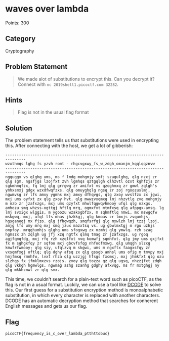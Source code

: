 # waves over lambda
Points: 300
## Category
Cryptography
## Problem Statement
> We made alot of substitutions to encrypt this. Can you decrypt it? Connect with `nc 2019shell1.picoctf.com 32282`.
## Hints
> Flag is not in the usual flag format
## Solution
The problem statement tells us that substitutions were used in encrypting this. After connecting with the host, we get a lot of gibberish:
```
-------------------------------------------------------------------------------
wzxthmqs lghg fs yzvh romt - rhgcvgxwy_fs_w_zdgh_omanjm_kqqlqqznvw
-------------------------------------------------------------------------------
ngquggx vs qlghg ums, ms f lmdg mohgmjy smfj szagulghg, qlg nzxj zr qlg sgm. ngsfjgs lzojfxt zvh lgmhqs qztgqlgh qlhzvtl ozxt kghfzjs zr sgkmhmqfzx, fq lmj qlg grrgwq zr amifxt vs qzoghmxq zr gmwl zqlgh's ymhxsmxj gdgx wzxdfwqfzxs. qlg omuyghqlg ngsq zr zoj rgoozuslmj, ngwmvsg zr lfs amxy ygmhs mxj amxy dfhqvgs, qlg zxoy wvslfzx zx jgwi, mxj ums oyfxt zx qlg zxoy hvt. qlg mwwzvxqmxq lmj nhzvtlq zvq mohgmjy m nzb zr jzafxzgs, mxj ums qzyfxt mhwlfqgwqvhmooy ufql qlg nzxgs. amhozu smq whzss-ogttgj hftlq mrq, ogmxfxt mtmfxsq qlg afppgx-amsq. lg lmj svxigx wlggis, m ygoozu wzakogbfzx, m sqhmftlq nmwi, mx mswgqfw mskgwq, mxj, ufql lfs mhas jhzkkgj, qlg kmoas zr lmxjs zvqumhjs, hgsganogj mx fjzo. qlg jfhgwqzh, smqfsrfgj qlg mxwlzh lmj tzzj lzoj, amjg lfs umy mrq mxj smq jzux mazxtsq vs. ug gbwlmxtgj m rgu uzhjs ompfoy. mrqghumhjs qlghg ums sfogxwg zx nzmhj qlg ymwlq. rzh szag hgmszx zh zqlgh ug jfj xzq ngtfx qlmq tmag zr jzafxzgs. ug rgoq agjfqmqfdg, mxj rfq rzh xzqlfxt nvq komwfj sqmhfxt. qlg jmy ums gxjfxt fx m sghgxfqy zr sqfoo mxj gbcvfsfqg nhfoofmxwg. qlg umqgh slzxg kmwfrfwmooy; qlg siy, ufqlzvq m skgwi, ums m ngxftx faagxsfqy zr vxsqmfxgj oftlq; qlg dghy afsq zx qlg gssgb amhsl ums ofig m tmvpy mxj hmjfmxq rmnhfw, lvxt rhza qlg uzzjgj hfsgs fxomxj, mxj jhmkfxt qlg ozu slzhgs fx jfmklmxzvs rzojs. zxoy qlg tozza qz qlg ugsq, nhzzjfxt zdgh qlg vkkgh hgmwlgs, ngwmag azhg szanhg gdghy afxvqg, ms fr mxtghgj ny qlg mkkhzmwl zr qlg svx.
```
This time, we couldn't search for a plain-text word such as picoCTF, as the flag is not in a usual format. Luckily, we can use a tool like [DCODE](https://www.dcode.fr/monoalphabetic-substitution) to solve this. Our first guess for a substitution encryption method is monoalphabetic substitution, in which every character is replaced with another characters. DCODE has an automatic decryption method that searches for conherent English messages and gets us our flag.
## Flag
`picoCTF{frequency_is_c_over_lambda_ptthttobuc}`